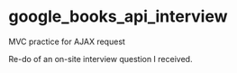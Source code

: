 # google_books_api_interview
MVC practice for AJAX request

Re-do of an on-site interview question I received. 
